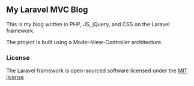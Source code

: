 ## My Laravel MVC Blog

This is my blog written in PHP, JS, jQuery, and CSS on the Laravel framework.

The project is built using a Model-View-Controller architecture.

### License

The Laravel framework is open-sourced software licensed under the [MIT license](http://opensource.org/licenses/MIT)
